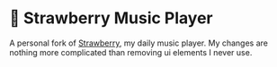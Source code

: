 # :strawberry: Strawberry Music Player

A personal fork of [Strawberry](https://github.com/strawberrymusicplayer/strawberry), my daily music player. My changes are nothing more complicated than removing ui elements I never use.
